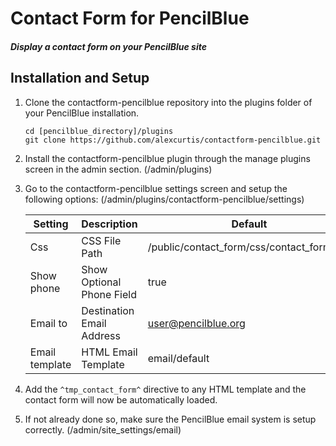 Contact Form for PencilBlue
=====

##### Display a contact form on your PencilBlue site

Installation and Setup
-----

1. Clone the contactform-pencilblue repository into the plugins folder of your PencilBlue installation.
    ```shell
    cd [pencilblue_directory]/plugins
    git clone https://github.com/alexcurtis/contactform-pencilblue.git
    ```

2. Install the contactform-pencilblue plugin through the manage plugins screen in the admin section. (/admin/plugins)

3. Go to the contactform-pencilblue settings screen and setup the following options: (/admin/plugins/contactform-pencilblue/settings)

    Setting         | Description               | Default                                        
    ----------------|---------------------------|------------------------------------------
    Css             | CSS File Path             | /public/contact_form/css/contact_form.css     
    Show phone      | Show Optional Phone Field | true                                          
    Email to        | Destination Email Address | user@pencilblue.org                           
    Email template  | HTML Email Template       | email/default                                 

4. Add the `^tmp_contact_form^` directive to any HTML template and the contact form will now be automatically loaded.

5. If not already done so, make sure the PencilBlue email system is setup correctly. (/admin/site_settings/email)